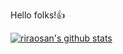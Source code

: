 Hello folks!👍

[![riraosan's github stats](https://github-readme-stats.vercel.app/api?username=riraosan&show_icons=true&theme=tokyonight&repo=github-readme-stats)](https://github.com/anuraghazra/github-readme-stats)

<!--
**riraosan/riraosan** is a ✨ _special_ ✨ repository because its `README.md` (this file) appears on your GitHub profile.

Here are some ideas to get you started:

- 🔭 I’m currently working on ...
- 🌱 I’m currently learning ...
- 👯 I’m looking to collaborate on ...
- 🤔 I’m looking for help with ...
- 💬 Ask me about ...
- 📫 How to reach me: ...
- 😄 Pronouns: ...
- ⚡ Fun fact: ...
-->
